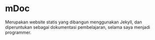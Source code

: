 # mDoc
Merupakan website statis yang dibangun menggunakan Jekyll, dan diperuntukan sebagai dokumentasi pembelajaran, selama saya menjadi programmer.
